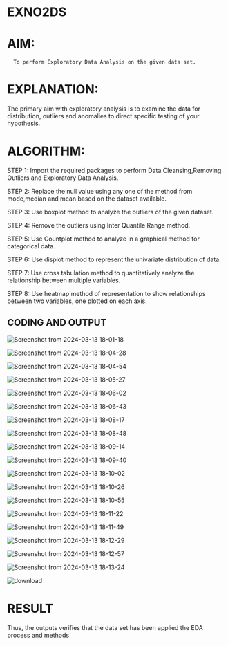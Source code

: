 # EXNO2DS
# AIM:
      To perform Exploratory Data Analysis on the given data set.
      
# EXPLANATION:
  The primary aim with exploratory analysis is to examine the data for distribution, outliers and anomalies to direct specific testing of your hypothesis.
  
# ALGORITHM:
STEP 1: Import the required packages to perform Data Cleansing,Removing Outliers and Exploratory Data Analysis.

STEP 2: Replace the null value using any one of the method from mode,median and mean based on the dataset available.

STEP 3: Use boxplot method to analyze the outliers of the given dataset.

STEP 4: Remove the outliers using Inter Quantile Range method.

STEP 5: Use Countplot method to analyze in a graphical method for categorical data.

STEP 6: Use displot method to represent the univariate distribution of data.

STEP 7: Use cross tabulation method to quantitatively analyze the relationship between multiple variables.

STEP 8: Use heatmap method of representation to show relationships between two variables, one plotted on each axis.

## CODING AND OUTPUT

![Screenshot from 2024-03-13 18-01-18](https://github.com/DHARINIPV/EXNO2DS/assets/119400845/e52760f3-ed40-4160-a5ca-02ccb8e59f1c)

![Screenshot from 2024-03-13 18-04-28](https://github.com/DHARINIPV/EXNO2DS/assets/119400845/30cdb261-669c-4450-9515-f3a4c5fc4423)

![Screenshot from 2024-03-13 18-04-54](https://github.com/DHARINIPV/EXNO2DS/assets/119400845/8c64af5e-3fe7-40b4-bac8-b92134383ac8)

![Screenshot from 2024-03-13 18-05-27](https://github.com/DHARINIPV/EXNO2DS/assets/119400845/a277d9a2-6259-47f7-bfec-58d03bc987ff)

![Screenshot from 2024-03-13 18-06-02](https://github.com/DHARINIPV/EXNO2DS/assets/119400845/e9199ab6-f239-4a8c-9c94-66b8613fb7ff)

![Screenshot from 2024-03-13 18-06-43](https://github.com/DHARINIPV/EXNO2DS/assets/119400845/a81b6c89-a9e0-4852-87dd-44cde15e3c2b)

![Screenshot from 2024-03-13 18-08-17](https://github.com/DHARINIPV/EXNO2DS/assets/119400845/5cc02f07-dae6-48d8-8328-9ceaf967e192)

![Screenshot from 2024-03-13 18-08-48](https://github.com/DHARINIPV/EXNO2DS/assets/119400845/b90bb8d6-f4a7-4d7b-835f-41241d0ba354)

![Screenshot from 2024-03-13 18-09-14](https://github.com/DHARINIPV/EXNO2DS/assets/119400845/6018a709-5d8f-411b-b17c-a79deb69dc4b)

![Screenshot from 2024-03-13 18-09-40](https://github.com/DHARINIPV/EXNO2DS/assets/119400845/e05efb67-ef2f-4ef0-af60-9e9f55beaba4)

![Screenshot from 2024-03-13 18-10-02](https://github.com/DHARINIPV/EXNO2DS/assets/119400845/808714eb-7ce5-4ef3-9217-9bd2343fd825)

![Screenshot from 2024-03-13 18-10-26](https://github.com/DHARINIPV/EXNO2DS/assets/119400845/7dc9b510-f4d6-4eff-923b-ad18f380def2)

![Screenshot from 2024-03-13 18-10-55](https://github.com/DHARINIPV/EXNO2DS/assets/119400845/5d1db400-7631-4b95-8a35-b0a54638bd61)

![Screenshot from 2024-03-13 18-11-22](https://github.com/DHARINIPV/EXNO2DS/assets/119400845/14311aa9-a933-4a3f-b904-2ffcb7bb3134)

![Screenshot from 2024-03-13 18-11-49](https://github.com/DHARINIPV/EXNO2DS/assets/119400845/fff55e1f-b1a4-490a-9571-261c9a5a59b1)

![Screenshot from 2024-03-13 18-12-29](https://github.com/DHARINIPV/EXNO2DS/assets/119400845/83274dbf-1f13-4872-a503-53fe24b72a32)

![Screenshot from 2024-03-13 18-12-57](https://github.com/DHARINIPV/EXNO2DS/assets/119400845/0f4c2dd5-00eb-4218-87db-da13a2a1d565)

![Screenshot from 2024-03-13 18-13-24](https://github.com/DHARINIPV/EXNO2DS/assets/119400845/399175de-2e59-4cac-9cb3-caf03a5fdbf7)

![download](https://github.com/DHARINIPV/EXNO2DS/assets/119400845/0bdda751-84d6-4e2c-93ad-4544ab7a56b7)

# RESULT
Thus, the outputs verifies that the data set has been applied the EDA process and methods
